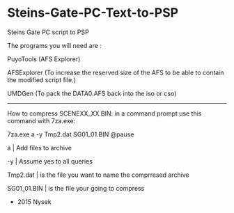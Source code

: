 # Steins-Gate-PC-Text-to-PSP
Steins Gate PC script to PSP




The programs you will need are :


PuyoTools (AFS Explorer)


AFSExplorer (To increase the reserved size of the AFS to be able to contain the modified script file.)


UMDGen (To pack the DATA0.AFS back into the iso or cso)



________________________________________________________________________

How to compress SCENEXX_XX.BIN:
in a command prompt use this command with 7za.exe:

7za.exe a -y Tmp2.dat SG01_01.BIN
@pause

 a | Add files to archive


-y | Assume yes to all queries


Tmp2.dat | is the file you want to name the comprresed archive


SG01_01.BIN | is the file your going to compress

- 2015 Nysek
